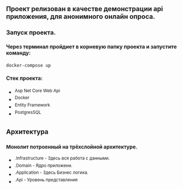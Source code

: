 ## <sup> Проект релизован в качестве демонстрации api приложения, для  анонимного онлайн опроса. </sup>
### Запуск проекта.
#### Через терминал пройдиет в корневую папку проекта и запустите команду:
```
docker-compose up
```

#### Стек проекта:
+ <sup> Asp Net Core Web Api </sup>
+ <sup> Docker </sup>
+ <sup> Entity Framework </sup>
+ <sup> PostgresSQL </sup>

## <sup> Архитектура </sup>
### <sup> Монолит потроенный на трёхслойной архитектуре. </sup>
+ <sup> .Infrastructure - Здесь вся работа с данными.</sup>
+ <sup> .Domain - Ядро приложени.</sup>
+ <sup> .Application - Здесь Бизнес логика. </sup>
+ <sup> .Api - Уровень представления </sup>
